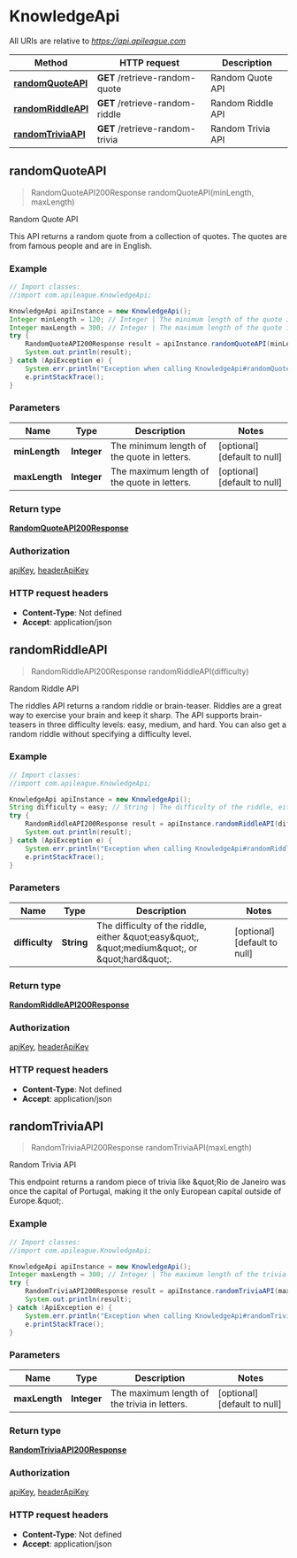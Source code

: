# KnowledgeApi

All URIs are relative to *https://api.apileague.com*

Method | HTTP request | Description
------------- | ------------- | -------------
[**randomQuoteAPI**](KnowledgeApi.md#randomQuoteAPI) | **GET** /retrieve-random-quote | Random Quote API
[**randomRiddleAPI**](KnowledgeApi.md#randomRiddleAPI) | **GET** /retrieve-random-riddle | Random Riddle API
[**randomTriviaAPI**](KnowledgeApi.md#randomTriviaAPI) | **GET** /retrieve-random-trivia | Random Trivia API



## randomQuoteAPI

> RandomQuoteAPI200Response randomQuoteAPI(minLength, maxLength)

Random Quote API

This API returns a random quote from a collection of quotes. The quotes are from famous people and are in English.

### Example

```java
// Import classes:
//import com.apileague.KnowledgeApi;

KnowledgeApi apiInstance = new KnowledgeApi();
Integer minLength = 120; // Integer | The minimum length of the quote in letters.
Integer maxLength = 300; // Integer | The maximum length of the quote in letters.
try {
    RandomQuoteAPI200Response result = apiInstance.randomQuoteAPI(minLength, maxLength);
    System.out.println(result);
} catch (ApiException e) {
    System.err.println("Exception when calling KnowledgeApi#randomQuoteAPI");
    e.printStackTrace();
}
```

### Parameters


Name | Type | Description  | Notes
------------- | ------------- | ------------- | -------------
 **minLength** | **Integer**| The minimum length of the quote in letters. | [optional] [default to null]
 **maxLength** | **Integer**| The maximum length of the quote in letters. | [optional] [default to null]

### Return type

[**RandomQuoteAPI200Response**](RandomQuoteAPI200Response.md)

### Authorization

[apiKey](../README.md#apiKey), [headerApiKey](../README.md#headerApiKey)

### HTTP request headers

- **Content-Type**: Not defined
- **Accept**: application/json


## randomRiddleAPI

> RandomRiddleAPI200Response randomRiddleAPI(difficulty)

Random Riddle API

The riddles API returns a random riddle or brain-teaser. Riddles are a great way to exercise your brain and keep it sharp. The API supports brain-teasers in three difficulty levels: easy, medium, and hard. You can also get a random riddle without specifying a difficulty level.

### Example

```java
// Import classes:
//import com.apileague.KnowledgeApi;

KnowledgeApi apiInstance = new KnowledgeApi();
String difficulty = easy; // String | The difficulty of the riddle, either \"easy\", \"medium\", or \"hard\".
try {
    RandomRiddleAPI200Response result = apiInstance.randomRiddleAPI(difficulty);
    System.out.println(result);
} catch (ApiException e) {
    System.err.println("Exception when calling KnowledgeApi#randomRiddleAPI");
    e.printStackTrace();
}
```

### Parameters


Name | Type | Description  | Notes
------------- | ------------- | ------------- | -------------
 **difficulty** | **String**| The difficulty of the riddle, either \&quot;easy\&quot;, \&quot;medium\&quot;, or \&quot;hard\&quot;. | [optional] [default to null]

### Return type

[**RandomRiddleAPI200Response**](RandomRiddleAPI200Response.md)

### Authorization

[apiKey](../README.md#apiKey), [headerApiKey](../README.md#headerApiKey)

### HTTP request headers

- **Content-Type**: Not defined
- **Accept**: application/json


## randomTriviaAPI

> RandomTriviaAPI200Response randomTriviaAPI(maxLength)

Random Trivia API

This endpoint returns a random piece of trivia like \&quot;Rio de Janeiro was once the capital of Portugal, making it the only European capital outside of Europe.\&quot;.

### Example

```java
// Import classes:
//import com.apileague.KnowledgeApi;

KnowledgeApi apiInstance = new KnowledgeApi();
Integer maxLength = 300; // Integer | The maximum length of the trivia in letters.
try {
    RandomTriviaAPI200Response result = apiInstance.randomTriviaAPI(maxLength);
    System.out.println(result);
} catch (ApiException e) {
    System.err.println("Exception when calling KnowledgeApi#randomTriviaAPI");
    e.printStackTrace();
}
```

### Parameters


Name | Type | Description  | Notes
------------- | ------------- | ------------- | -------------
 **maxLength** | **Integer**| The maximum length of the trivia in letters. | [optional] [default to null]

### Return type

[**RandomTriviaAPI200Response**](RandomTriviaAPI200Response.md)

### Authorization

[apiKey](../README.md#apiKey), [headerApiKey](../README.md#headerApiKey)

### HTTP request headers

- **Content-Type**: Not defined
- **Accept**: application/json

